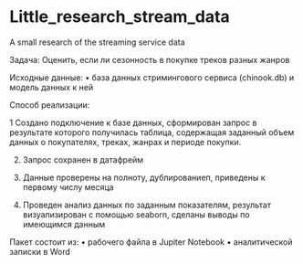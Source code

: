 # Little_research_stream_data
A small research of the streaming service data

Задача: Оценить, если ли сезонность в покупке треков разных жанров

Исходные данные:
•	база данных стримингового сервиса (chinook.db) и модель данных к ней 

Способ реализации:

1 Создано подключение к базе данных, сформирован запрос в результате которого получилась таблица, содержащая заданный объем данных о покупателях, треках, жанрах и периоде покупки.

2. Запрос сохранен в датафрейм
   
4. Данные проверены на полноту, дублированиеп, приведены к первому числу месяца
   
6. Проведен анализ данных по заданным показателям, результат визуализирован с помощью seaborn, сделаны выводы по имеющимся данным
   
Пакет состоит из:
•	рабочего файла в Jupiter Notebook
•	аналитической записки в Word

